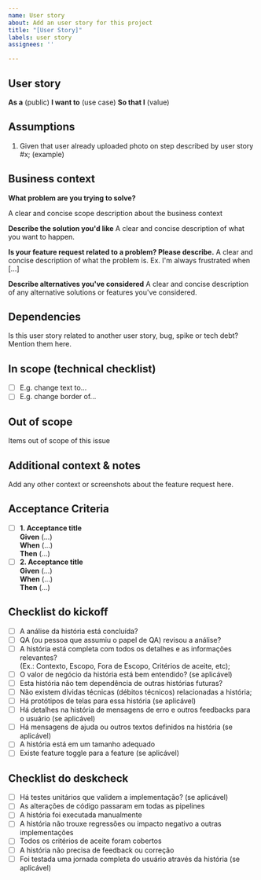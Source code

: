 ```yaml
---
name: User story
about: Add an user story for this project
title: "[User Story]"
labels: user story
assignees: ''

---
```


## User story

**As a** (public)
**I want to** (use case)
**So that I** (value)

## Assumptions

1. Given that user already uploaded photo on step described by user story #x; (example)

## Business context

**What problem are you trying to solve?**

A clear and concise scope description about the business context

**Describe the solution you'd like**
A clear and concise description of what you want to happen.

**Is your feature request related to a problem? Please describe.**
A clear and concise description of what the problem is. Ex. I'm always frustrated when [...]

**Describe alternatives you've considered**
A clear and concise description of any alternative solutions or features you've considered.

## Dependencies

Is this user story related to another user story, bug, spike or tech debt? Mention them here.

## In scope (technical checklist)

- [ ] E.g. change text to...
- [ ] E.g. change border of...

## Out of scope

Items out of scope of this issue

## Additional context & notes

Add any other context or screenshots about the feature request here.

## Acceptance Criteria

- [ ] **1. Acceptance title**  
      **Given** (…)  
      **When** (…)  
      **Then** (…)
- [ ] **2. Acceptance title**  
      **Given** (…)  
      **When** (…)  
      **Then** (…)  
      
## Checklist do kickoff

- [ ] A análise da história está concluída?
- [ ] QA (ou pessoa que assumiu o papel de QA) revisou a análise?
- [ ] A história está completa com todos os detalhes e as informações relevantes?  
  (Ex.: Contexto, Escopo, Fora de Escopo, Critérios de aceite, etc);
- [ ] O valor de negócio da história está bem entendido? (se aplicável)
- [ ] Esta história não tem dependência de outras histórias futuras?
- [ ] Não existem dívidas técnicas (débitos técnicos) relacionadas a história;
- [ ] Há protótipos de telas para essa história (se aplicável)
- [ ] Há detalhes na história de mensagens de erro e outros feedbacks para o usuário (se aplicável)
- [ ] Há mensagens de ajuda ou outros textos definidos na história (se aplicável)
- [ ] A história está em um tamanho adequado
- [ ] Existe feature toggle para a feature (se aplicável)

## Checklist do deskcheck

- [ ] Há testes unitários que validem a implementação? (se aplicável)
- [ ] As alterações de código passaram em todas as pipelines
- [ ] A história foi executada manualmente
- [ ] A história não trouxe regressões ou impacto negativo a outras implementações
- [ ] Todos os critérios de aceite foram cobertos
- [ ] A história não precisa de feedback ou correção
- [ ] Foi testada uma jornada completa do usuário através da história (se aplicável)
